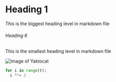 # Heading 1
This is the biggest heading level in markdown file

###### Heading 6
This is the smallest heading level in markdown file

![Image of Yaktocat](https://octodex.github.com/images/yaktocat.png)

```py
for i in range(t):
  i **= 2
```
